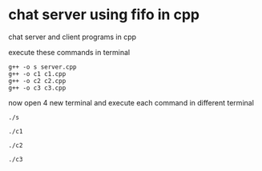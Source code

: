 # chat server using fifo in cpp
 chat server and client programs in cpp

execute these commands in terminal 

```linux commands
g++ -o s server.cpp
g++ -o c1 c1.cpp
g++ -o c2 c2.cpp
g++ -o c3 c3.cpp
```
now open 4 new terminal and execute each command in  different terminal
```linux commands
./s
```
```linux commands
./c1
```
```linux commands
./c2
```
```linux commands
./c3
```
